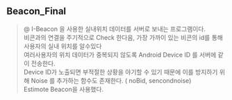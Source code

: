 ## Beacon_Final
>@ I-Beacon 을 사용한 실내위치 데이터를 서버로 보내는 프로그램이다.<br>
비콘과의 연결을 주기적으로 Check 한다음, 가장 가까이 있는 비콘의 id를 통해 사용자의 실내 위치를 알수있다<br>
여러사용자의 위치 데이터가 중복되지 않도록 Android Device ID 를 서버에 같이 전송한다.<br>
Device ID가 노출되면 부적절한 상황을 야기할 수 있기 때문에 이를 방지하기 위해 Noise 를 추가하는 함수도 존재한다. ( noBid, sencondnoise)<br>
Estimote Beacon을 사용했다.
